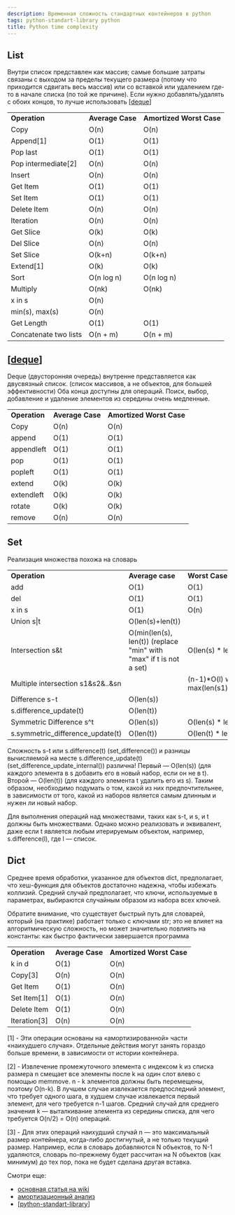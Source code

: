 ```yaml
---
description: Временная сложность стандартных контейнеров в python
tags: python-standart-library python
title: Python time complexity
---
```

## List

Внутри список представлен как массив; самые большие затраты связаны с выходом за пределы текущего размера (потому что приходится сдвигать весь массив) или со вставкой или удалением где-то в начале списка (по той же причине). Если нужно добавлять/удалять с обоих концов, то лучше использовать [[deque]]

<table><tbody>
<tr>
  <td><strong>Operation</strong></td>
  <td><strong>Average Case</strong></td>
  <td><strong>Amortized Worst Case</strong></td>
</tr>
<tr>
  <td>Copy</td>
  <td>O(n)</td>
  <td>O(n)</td>
</tr>
<tr>
  <td>Append[1] </td>
  <td>O(1) </td>
  <td>O(1) </td>
</tr>
<tr>
  <td>Pop last </td>
  <td>O(1) </td>
  <td>O(1) </td>
</tr>
<tr>
  <td>Pop intermediate[2] </td>
  <td>O(n) </td>
  <td>O(n) </td>
</tr>
<tr>
  <td>Insert </td>
  <td>O(n) </td>
  <td>O(n) </td>
</tr>
<tr>
  <td>Get Item </td>
  <td>O(1) </td>
  <td>O(1) </td>
</tr>
<tr>
  <td>Set Item </td>
  <td>O(1) </td>
  <td>O(1) </td>
</tr>
<tr>
  <td>Delete Item </td>
  <td>O(n) </td>
  <td>O(n) </td>
</tr>
<tr>
  <td>Iteration </td>
  <td>O(n) </td>
  <td>O(n) </td>
</tr>
<tr>
  <td>Get Slice </td>
  <td>O(k) </td>
  <td>O(k) </td>
</tr>
<tr>
  <td>Del Slice </td>
  <td>O(n) </td>
  <td>O(n) </td>
</tr>
<tr>
  <td>Set Slice </td>
  <td>O(k+n) </td>
  <td>O(k+n) </td>
</tr>
<tr>
  <td>Extend[1] </td>
  <td>O(k) </td>
  <td>O(k) </td>
</tr>
<tr>
  <td>Sort </td>
  <td>O(n log n) </td>
  <td>O(n log n) </td>
</tr>
<tr>
  <td>Multiply </td>
  <td>O(nk) </td>
  <td>O(nk) </td>
</tr>
<tr>
  <td>x in s </td>
  <td>O(n) </td>
  <td> </td>
</tr>
<tr>
  <td>min(s), max(s) </td>
  <td>O(n) </td>
  <td> </td>
</tr>
<tr>
  <td>Get Length </td>
  <td>O(1) </td>
  <td>O(1) </td>
</tr>
<tr>
  <td>Concatenate two lists </td>
  <td>O(n + m) </td>
  <td>O(n + m) </td>
</tr>
</tbody></table>

## [[deque]]

Deque (двусторонняя очередь) внутренне представляется как двусвязный список. (список массивов, а не объектов, для большей эффективности) Оба конца доступны для операций. Поиск, выбор, добавление и удаление элементов из середины очень медленные.

<table><tbody>
<tr>
  <td><strong>Operation</strong> </td>
  <td><strong>Average Case</strong> </td>
  <td><strong>Amortized Worst Case</strong> </td>
</tr>
<tr>
  <td>Copy </td>
  <td>O(n) </td>
  <td>O(n) </td>
</tr>
<tr>
  <td>append </td>
  <td>O(1) </td>
  <td>O(1) </td>
</tr>
<tr>
  <td>appendleft </td>
  <td>O(1) </td>
  <td>O(1) </td>
</tr>
<tr>
  <td>pop </td>
  <td>O(1) </td>
  <td>O(1) </td>
</tr>
<tr>
  <td>popleft </td>
  <td>O(1) </td>
  <td>O(1) </td>
</tr>
<tr>
  <td>extend </td>
  <td>O(k) </td>
  <td>O(k) </td>
</tr>
<tr>
  <td>extendleft </td>
  <td>O(k) </td>
  <td>O(k) </td>
</tr>
<tr>
  <td>rotate </td>
  <td>O(k) </td>
  <td>O(k) </td>
</tr>
<tr>
  <td>remove </td>
  <td>O(n) </td>
  <td>O(n) </td>
</tr>
</tbody></table>

## Set

Реализация множества похожа на словарь

<table><tbody><tr>  <td><strong>Operation</strong> </td>
  <td><strong>Average case</strong> </td>
  <td><strong>Worst Case</strong> </td>
</tr>
<tr>  <td>add </td>
  <td>O(1) </td>
  <td>O(1) </td>
</tr>
<tr>  <td>del </td>
  <td>O(1) </td>
  <td>O(1) </td>
</tr>
<tr>  <td>x in s </td>
  <td>O(1) </td>
  <td>O(n) </td>
</tr>
<tr>  <td>Union s|t </td>
  <td>O(len(s)+len(t)) </td>
  <td> </td>
</tr>
<tr>  <td>Intersection s&amp;t </td>
  <td>O(min(len(s), len(t)) (replace "min" with "max" if t is not a set)</td>
  <td>O(len(s) * len(t)) </td>
</tr>
<tr>  <td>Multiple intersection s1&amp;s2&amp;..&amp;sn </td>
  <td> </td>
  <td>(n-1)*O(l) where l is max(len(s1),..,len(sn)) </td>
</tr>
<tr>  <td>Difference s-t </td>
  <td>O(len(s)) </td>
  <td> </td>
</tr>
<tr>  <td>s.difference_update(t) </td>
  <td>O(len(t)) </td>
  <td> </td>
</tr>
<tr>  <td>Symmetric Difference s^t </td>
  <td>O(len(s)) </td>
  <td>O(len(s) * len(t)) </td>
</tr>
<tr>  <td>s.symmetric_difference_update(t) </td>
  <td>O(len(t)) </td>
  <td>O(len(t) * len(s)) </td>
</tr>
</tbody></table>

Сложность s-t или s.difference(t) (set_difference()) и разницы вычисляемой на месте s.difference_update(t) (set_difference_update_internal()) различна! Первый — O(len(s)) (для каждого элемента в s добавить его в новый набор, если он не в t). Второй — O(len(t)) (для каждого элемента t удалить его из s). Таким образом, необходимо подумать о том, какой из них предпочтительнее, в зависимости от того, какой из наборов является самым длинным и нужен ли новый набор.

Для выполнения операций над множествами, таких как s-t, и s, и t должны быть множествами. Однако можно реализовать и эквивалент, даже если t является любым итерируемым объектом, например, s.difference(l), где l — список.

## Dict

Среднее время обработки, указанное для объектов dict, предполагает, что хеш-функция для объектов достаточно надежна, чтобы избежать коллизий. Средний случай предполагает, что ключи, используемые в параметрах, выбираются случайным образом из набора всех ключей.

Обратите внимание, что существует быстрый путь для словарей, который (на практике) работает только с ключами str; это не влияет на алгоритмическую сложность, но может значительно повлиять на константы: как быстро фактически завершается программа

<table><tbody><tr>  <td><strong>Operation</strong> </td>
  <td><strong>Average Case</strong> </td>
  <td><strong>Amortized Worst Case</strong> </td>
</tr>
<tr>  <td>k in d </td>
  <td>O(1) </td>
  <td>O(n) </td>
</tr>
<tr>  <td>Copy[3] </td>
  <td>O(n) </td>
  <td>O(n) </td>
</tr>
<tr>  <td>Get Item </td>
  <td>O(1) </td>
  <td>O(n) </td>
</tr>
<tr>  <td>Set Item[1] </td>
  <td>O(1) </td>
  <td>O(n) </td>
</tr>
<tr>  <td>Delete Item </td>
  <td>O(1) </td>
  <td>O(n) </td>
</tr>
<tr>  <td>Iteration[3] </td>
  <td>O(n) </td>
  <td>O(n) </td>
</tr>
</tbody></table>

[1] - Эти операции основаны на «амортизированной» части «наихудшего случая». Отдельные действия могут занять гораздо больше времени, в зависимости от истории контейнера.

[2] - Извлечение промежуточного элемента с индексом k из списка размера n смещает все элементы после k на один слот влево с помощью memmove. n - k элементов должны быть перемещены, поэтому O(n-k). В лучшем случае извлекается предпоследний элемент, что требует одного шага, в худшем случае извлекается первый элемент, для чего требуется n-1 шагов. Средний случай для среднего значения k — выталкивание элемента из середины списка, для чего требуется O(n/2) = O(n) операций.

[3] - Для этих операций наихудший случай n — это максимальный размер контейнера, когда-либо достигнутый, а не только текущий размер. Например, если в словарь добавляются N объектов, то N-1 удаляются, словарь по-прежнему будет рассчитан на N объектов (как минимум) до тех пор, пока не будет сделана другая вставка.

Смотри еще:

- [основная статья на wiki](https://wiki.python.org/moin/TimeComplexity)
- [амортизационный анализ](https://en.wikipedia.org/wiki/Amortized_analysis)
- [[python-standart-library]]

[//begin]: # "Autogenerated link references for markdown compatibility"
[deque]: deque "Deque - двухсторонние очереди"
[python-standart-library]: ../lists/python-standart-library "Стандартная библиотека python и полезные ресурсы"
[//end]: # "Autogenerated link references"